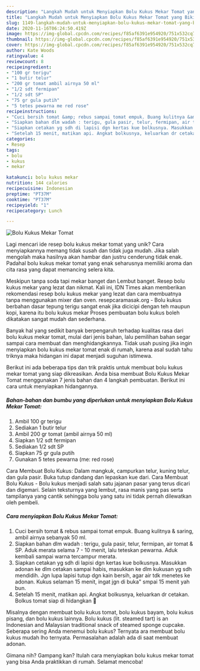 ```yaml
---
description: "Langkah Mudah untuk Menyiapkan Bolu Kukus Mekar Tomat yang Bikin Ngiler"
title: "Langkah Mudah untuk Menyiapkan Bolu Kukus Mekar Tomat yang Bikin Ngiler"
slug: 1149-langkah-mudah-untuk-menyiapkan-bolu-kukus-mekar-tomat-yang-bikin-ngiler
date: 2020-11-16T06:24:50.419Z
image: https://img-global.cpcdn.com/recipes/f85af6391e954920/751x532cq70/bolu-kukus-mekar-tomat-foto-resep-utama.jpg
thumbnail: https://img-global.cpcdn.com/recipes/f85af6391e954920/751x532cq70/bolu-kukus-mekar-tomat-foto-resep-utama.jpg
cover: https://img-global.cpcdn.com/recipes/f85af6391e954920/751x532cq70/bolu-kukus-mekar-tomat-foto-resep-utama.jpg
author: Kate Woods
ratingvalue: 4
reviewcount: 8
recipeingredient:
- "100 gr terigu"
- "1 butir telur"
- "200 gr tomat ambil airnya 50 ml"
- "1/2 sdt fermipan"
- "1/2 sdt SP"
- "75 gr gula putih"
- "5 tetes pewarna me red rose"
recipeinstructions:
- "Cuci bersih tomat &amp; rebus sampai tomat empuk. Buang kulitnya &amp; saring, ambil airnya sebanyak 50 ml."
- "Siapkan bahan dlm wadah : terigu, gula pasir, telur, fermipan, air tomat &amp; SP. Aduk merata selama 7 - 10 menit, lalu teteskan pewarna. Aduk kembali sampai warna tercampur merata."
- "Siapkan cetakan yg sdh di lapisi dgn kertas kue bolkusnya. Masukkan adonan ke dlm cetakan sampai habis, masukkan ke dlm kukusan yg sdh mendidih. Jgn lupa lapisi tutup dgn kain bersih, agar air tdk menetes ke adonan. Kukus selaman 15 menit, ingat jgn di buka&#34; smpai 15 menit yah bun."
- "Setelah 15 menit, matikan api. Angkat bolkusnya, keluarkan dr cetakan. Bolkus tomat siap di hidangkan 🍅"
categories:
- Resep
tags:
- bolu
- kukus
- mekar

katakunci: bolu kukus mekar 
nutrition: 144 calories
recipecuisine: Indonesian
preptime: "PT37M"
cooktime: "PT37M"
recipeyield: "1"
recipecategory: Lunch

---
```



![Bolu Kukus Mekar Tomat](https://img-global.cpcdn.com/recipes/f85af6391e954920/751x532cq70/bolu-kukus-mekar-tomat-foto-resep-utama.jpg)

Lagi mencari ide resep bolu kukus mekar tomat yang unik? Cara menyiapkannya memang tidak susah dan tidak juga mudah. Jika salah mengolah maka hasilnya akan hambar dan justru cenderung tidak enak. Padahal bolu kukus mekar tomat yang enak seharusnya memiliki aroma dan cita rasa yang dapat memancing selera kita.

Meskipun tanpa soda tapi mekar banget dan Lembut banget. Resep bolu kukus mekar yang lezat dan nikmat. Kali ini, IDN Times akan memberikan rekomendasi resep bolu kukus mekar yang lezat dan cara membuatnya tanpa menggunakan mixer dan oven. resepcaramasak.org - Bolu kukus berbahan dasar tepung terigu sangat enak jika dicicipi dengan teh maupun kopi, karena itu bolu kukus mekar Proses pembuatan bolu kukus boleh dikatakan sangat mudah dan sederhana.

Banyak hal yang sedikit banyak berpengaruh terhadap kualitas rasa dari bolu kukus mekar tomat, mulai dari jenis bahan, lalu pemilihan bahan segar sampai cara membuat dan menghidangkannya. Tidak usah pusing jika ingin menyiapkan bolu kukus mekar tomat enak di rumah, karena asal sudah tahu triknya maka hidangan ini dapat menjadi suguhan istimewa.


Berikut ini ada beberapa tips dan trik praktis untuk membuat bolu kukus mekar tomat yang siap dikreasikan. Anda bisa membuat Bolu Kukus Mekar Tomat menggunakan 7 jenis bahan dan 4 langkah pembuatan. Berikut ini cara untuk menyiapkan hidangannya.

<!--inarticleads1-->

##### Bahan-bahan dan bumbu yang diperlukan untuk menyiapkan Bolu Kukus Mekar Tomat:

1. Ambil 100 gr terigu
1. Sediakan 1 butir telur
1. Ambil 200 gr tomat (ambil airnya 50 ml)
1. Siapkan 1/2 sdt fermipan
1. Sediakan 1/2 sdt SP
1. Siapkan 75 gr gula putih
1. Gunakan 5 tetes pewarna (me: red rose)


Cara Membuat Bolu Kukus: Dalam mangkuk, campurkan telur, kuning telur, dan gula pasir. Buka tutup dandang dan lepaskan kue dari. Cara Membuat Bolu Kukus - Bolu kukus menjadi salah satu jajanan pasar yang terus dicari dan digemari. Selain teksturnya yang lembut, rasa manis yang pas serta tampilanya yang cantik sehingga bolu yang satu ini tidak pernah dilewatkan oleh pembeli. 

<!--inarticleads2-->

##### Cara menyiapkan Bolu Kukus Mekar Tomat:

1. Cuci bersih tomat &amp; rebus sampai tomat empuk. Buang kulitnya &amp; saring, ambil airnya sebanyak 50 ml.
1. Siapkan bahan dlm wadah : terigu, gula pasir, telur, fermipan, air tomat &amp; SP. Aduk merata selama 7 - 10 menit, lalu teteskan pewarna. Aduk kembali sampai warna tercampur merata.
1. Siapkan cetakan yg sdh di lapisi dgn kertas kue bolkusnya. Masukkan adonan ke dlm cetakan sampai habis, masukkan ke dlm kukusan yg sdh mendidih. Jgn lupa lapisi tutup dgn kain bersih, agar air tdk menetes ke adonan. Kukus selaman 15 menit, ingat jgn di buka&#34; smpai 15 menit yah bun.
1. Setelah 15 menit, matikan api. Angkat bolkusnya, keluarkan dr cetakan. Bolkus tomat siap di hidangkan 🍅


Misalnya dengan membuat bolu kukus tomat, bolu kukus bayam, bolu kukus pisang, dan bolu kukus lainnya. Bolu kukus (lit. steamed tart) is an Indonesian and Malaysian traditional snack of steamed sponge cupcake. Seberapa sering Anda menemui bolu kukus? Ternyata ara membuat bolu kukus mudah lho ternyata. Permasalahan adalah ada di saat membuat adonan. 

Gimana nih? Gampang kan? Itulah cara menyiapkan bolu kukus mekar tomat yang bisa Anda praktikkan di rumah. Selamat mencoba!
